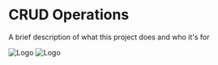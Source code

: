 
# CRUD Operations 

A brief description of what this project does and who it's for


![Logo](https://dev-to-uploads.s3.amazonaws.com/uploads/articles/th5xamgrr6se0x5ro4g6.png)
![Logo](https://dev-to-uploads.s3.amazonaws.com/uploads/articles/th5xamgrr6se0x5ro4g6.png)
